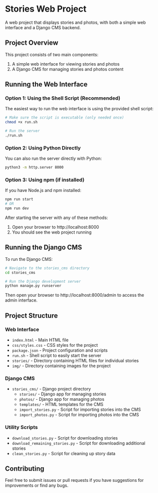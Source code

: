 # Stories Web Project

A web project that displays stories and photos, with both a simple web interface and a Django CMS backend.

## Project Overview

This project consists of two main components:
1. A simple web interface for viewing stories and photos
2. A Django CMS for managing stories and photos content

## Running the Web Interface

### Option 1: Using the Shell Script (Recommended)

The easiest way to run the web interface is using the provided shell script:

```bash
# Make sure the script is executable (only needed once)
chmod +x run.sh

# Run the server
./run.sh
```

### Option 2: Using Python Directly

You can also run the server directly with Python:

```bash
python3 -m http.server 8000
```

### Option 3: Using npm (if installed)

If you have Node.js and npm installed:

```bash
npm run start
# OR
npm run dev
```

After starting the server with any of these methods:
1. Open your browser to http://localhost:8000
2. You should see the web project running

## Running the Django CMS

To run the Django CMS:

```bash
# Navigate to the stories_cms directory
cd stories_cms

# Run the Django development server
python manage.py runserver
```

Then open your browser to http://localhost:8000/admin to access the admin interface.

## Project Structure

### Web Interface
- `index.html` - Main HTML file
- `css/styles.css` - CSS styles for the project
- `package.json` - Project configuration and scripts
- `run.sh` - Shell script to easily start the server
- `stories/` - Directory containing HTML files for individual stories
- `img/` - Directory containing images for the project

### Django CMS
- `stories_cms/` - Django project directory
  - `stories/` - Django app for managing stories
  - `photos/` - Django app for managing photos
  - `templates/` - HTML templates for the CMS
  - `import_stories.py` - Script for importing stories into the CMS
  - `import_photos.py` - Script for importing photos into the CMS

### Utility Scripts
- `download_stories.py` - Script for downloading stories
- `download_remaining_stories.py` - Script for downloading additional stories
- `clean_stories.py` - Script for cleaning up story data

## Contributing

Feel free to submit issues or pull requests if you have suggestions for improvements or find any bugs.
